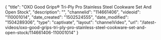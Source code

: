{
    "title": "OXO Good Grips&reg; Tri-Ply Pro Stainless Steel Cookware Set And Open Stock",
    "description": "",
    "channelid": "114661406",
    "videoid": "110001014",
    "date_created": "1502524555",
    "date_modified": "1504289306",
    "type": "captivate",
    "layout": "channelVideo",
    "url": "\/latest-videos\/oxo-good-grips-tri-ply-pro-stainless-steel-cookware-set-and-open-stock\/114661406-110001014"
}
